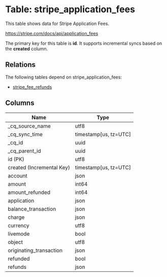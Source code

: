 # Table: stripe_application_fees

This table shows data for Stripe Application Fees.

https://stripe.com/docs/api/application_fees

The primary key for this table is **id**.
It supports incremental syncs based on the **created** column.
## Relations

The following tables depend on stripe_application_fees:
  - [stripe_fee_refunds](stripe_fee_refunds)

## Columns

| Name          | Type          |
| ------------- | ------------- |
|_cq_source_name|utf8|
|_cq_sync_time|timestamp[us, tz=UTC]|
|_cq_id|uuid|
|_cq_parent_id|uuid|
|id (PK)|utf8|
|created (Incremental Key)|timestamp[us, tz=UTC]|
|account|json|
|amount|int64|
|amount_refunded|int64|
|application|json|
|balance_transaction|json|
|charge|json|
|currency|utf8|
|livemode|bool|
|object|utf8|
|originating_transaction|json|
|refunded|bool|
|refunds|json|